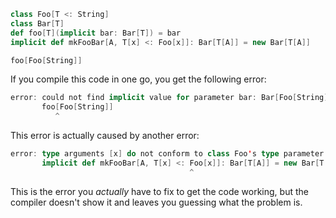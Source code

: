 ```scala
class Foo[T <: String]
class Bar[T]
def foo[T](implicit bar: Bar[T]) = bar
implicit def mkFooBar[A, T[x] <: Foo[x]]: Bar[T[A]] = new Bar[T[A]]

foo[Foo[String]]
```

If you compile this code in one go, you get the following error:

```scala
error: could not find implicit value for parameter bar: Bar[Foo[String]]
       foo[Foo[String]]
          ^
```

This error is actually caused by another error:

```scala
error: type arguments [x] do not conform to class Foo's type parameter bounds [T <: String]
       implicit def mkFooBar[A, T[x] <: Foo[x]]: Bar[T[A]] = new Bar[T[A]]
                                        ^
```

This is the error you *actually* have to fix to get the code working, but the compiler doesn't show it and leaves you guessing what the problem is.
